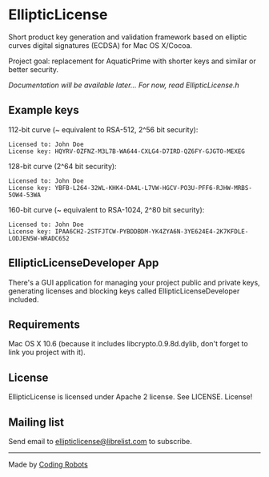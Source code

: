 EllipticLicense
===============

Short product key generation and validation framework based on elliptic curves digital signatures (ECDSA) for Mac OS X/Cocoa.

Project goal: replacement for AquaticPrime with shorter keys and similar or better security.

*Documentation will be available later... For now, read EllipticLicense.h*

## Example keys

112-bit curve (~ equivalent to RSA-512, 2^56 bit security):

	Licensed to: John Doe
	License key: HQYRV-OZFNZ-M3L7B-WA644-CXLG4-D7IRD-QZ6FY-GJGTO-MEXEG

128-bit curve (2^64 bit security):

	Licensed to: John Doe
	License key: YBFB-L264-32WL-KHK4-DA4L-L7VW-HGCV-PO3U-PFF6-RJHW-MRBS-5OW4-53WA
		
160-bit curve (~ equivalent to RSA-1024, 2^80 bit security):

	Licensed to: John Doe
	License key: IPAA6CH2-2STFJTCW-PYBDDBDM-YK4ZYA6N-3YE624E4-2K7KFDLE-LODJEN5W-WRADC652

## EllipticLicenseDeveloper App


There's a GUI application for managing your project public and private keys, generating licenses and blocking keys called EllipticLicenseDeveloper included.
	

## Requirements

Mac OS X 10.6 (because it includes libcrypto.0.9.8d.dylib, don't forget to link you project with it).	


License
--------

EllipticLicense is licensed under Apache 2 license. See LICENSE. License!


Mailing list
------------

Send email to <ellipticlicense@librelist.com> to subscribe.

* * *

Made by [Coding Robots](http://www.codingrobots.com)
